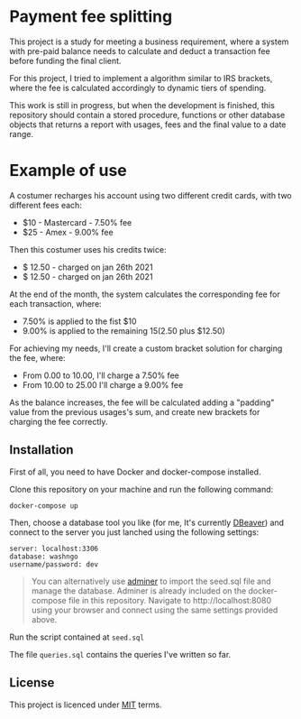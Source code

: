 
# Payment fee splitting 
This project is a study for meeting a business requirement, where a system with pre-paid balance needs to calculate and deduct a transaction fee before funding the final client.

For this project, I tried to implement a algorithm similar to IRS brackets, where the fee is calculated accordingly to dynamic tiers of spending.

This work is still in progress, but when the development is finished, this repository should contain a stored procedure, functions or other database objects that returns a report with usages, fees and the final value to a date range.

# Example of use

A costumer recharges his account using two different credit cards, with two different fees each:

- $10 - Mastercard - 7.50% fee
- $25 - Amex - 9.00% fee

Then this costumer uses his credits twice:

- $ 12.50 - charged on jan 26th 2021
- $ 12.50 - charged on jan 26th 2021

At the end of the month, the system calculates the corresponding fee for each transaction, where:
- 7.50% is applied to the fist $10
- 9.00% is applied to the remaining $15 ($2.50 plus $12.50)

For achieving my needs, I'll create a custom bracket solution for charging the fee, where:
- From 0.00 to 10.00, I'll charge a 7.50% fee
- From 10.00 to 25.00 I'll charge a 9.00% fee

As the balance increases, the fee will be calculated adding a "padding" value from the previous usages's sum, and create new brackets for charging the fee correctly.

## Installation
First of all, you need to have Docker and docker-compose installed.

Clone this repository on your machine and run the following command:

```
docker-compose up
```

Then, choose a database tool you like (for me, It's currently [DBeaver](https://dbeaver.io/)) and connect to the server you just lanched using the following settings:

```
server: localhost:3306
database: washngo
username/password: dev
``` 

> You can alternatively use [adminer](https://www.adminer.org/) to import the seed.sql file and manage the database. Adminer is already included on the docker-compose file in this repository. Navigate to http://localhost:8080 using your browser and connect using the same settings provided above.

Run the script contained at ```seed.sql```

The file ```queries.sql``` contains the queries I've written so far.

## License
This project is licenced under [MIT](https://choosealicense.com/licenses/mit/) terms.
